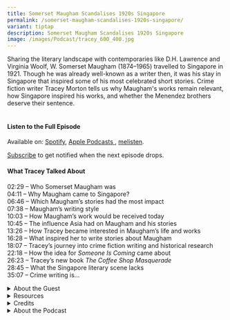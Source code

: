 ```yaml
---
title: Somerset Maugham Scandalises 1920s Singapore
permalink: /somerset-maugham-scandalises-1920s-singapore/
variant: tiptap
description: Somerset Maugham Scandalises 1920s Singapore
image: /images/Podcast/tracey_600_400.jpg
---
```

<p>Sharing the literary landscape with contemporaries like D.H. Lawrence
and Virginia Woolf, W. Somerset Maugham (1874–1965) travelled to Singapore
in 1921. Though he was already well-known as a writer then, it was his
stay in Singapore that inspired some of his most celebrated short stories.
Crime fiction writer&nbsp;Tracey&nbsp;Morton tells us why Maugham's works
remain relevant, how Singapore inspired his works, and whether the Menendez
brothers deserve their sentence.</p>
<h4><br><strong>Listen to the Full Episode</strong></h4>
<p>Available on: <a href="https://open.spotify.com/show/66PYiIthr1KqQhJ82XH4DN" rel="noopener nofollow" target="_blank"><u>Spotify</u></a>,
<a href="https://podcasts.apple.com/us/podcast/biblioasia/id1688142751" rel="noopener nofollow" target="_blank"><u>Apple Podcasts</u>
</a>, <a href="https://www.melisten.sg/podcast/playlist/BiblioAsia+-2115156" rel="noopener nofollow" target="_blank"><u>melisten</u></a>.</p>
<p><a href="https://open.spotify.com/show/66PYiIthr1KqQhJ82XH4DN" rel="noopener noreferrer nofollow" target="_blank"><u>Subscribe</u></a> to
get notified when the next episode drops.</p>
<p></p>
<h4><strong>What Tracey Talked About</strong></h4>
<p>02:29 – Who Somerset Maugham was
<br>04:11 – Why Maugham came to Singapore?
<br>06:46 – Which Maugham’s stories had the most impact
<br>07:38 – Maugham’s writing style
<br>10:03 – How Maugham’s work would be received today
<br>10:45 – The influence Asia had on Maugham and his stories
<br>13:26 – How Tracey became interested in Maugham’s life and works
<br>16:28 – What inspired her to write stories about Maugham
<br>18:07 – Tracey’s journey into crime fiction writing and historical research
<br>22:18 – How the idea for <em>Someone Is Coming</em> came about
<br>26:23 – Tracey’s new book <em>The Coffee Shop Masquerade</em>
<br>28:45 – What the Singapore literary scene lacks
<br>35:07 – Crime writing is…</p>
<p></p>
<div data-type="detailGroup" class="isomer-accordion isomer-accordion-white">
<details class="isomer-details">
<summary>About the Guest</summary>
<div data-type="detailsContent" class="isomer-details-content">
<p>Tracey A. Morton&nbsp;is a Singapore-based Irish/Australian writer and
a Cambridge graduate. She is co-host of the podcast,&nbsp;<em>The Asian Bookshelf</em>,
and author of the upcoming novel,&nbsp;<em>The Coffee Shop Masquerade</em>.
In 2020, she was shortlisted for the Bridport Prize for her short work,
“Faded Ink”, and the Virginia Prize for Fiction for&nbsp;<em>The Queen, The Soldier and The Girl</em>.
Her novel,&nbsp;<em>Someone Is Coming</em>, based on plantation murders
in Malaya in the 1900s, was published by Monsoon Books in 2022 and has
been optioned for television.</p>
</div>
</details>
<details class="isomer-details">
<summary>Resources</summary>
<div data-type="detailsContent" class="isomer-details-content">
<p></p>
<p>T.A. Morton, "<a href="https://biblioasia.nlb.gov.sg/vol-20/issue-4/jan-mar-2025/william-somerset-maugham-secrets/" rel="noopener nofollow" target="_blank">W. Somerset Maugham: Secrets from the Outstations</a>," <em>BiblioAsia </em>20,
no. 4 (January–March 2025).</p>
<p></p>
<p>W. Somerset Maugham, <em><a href="https://eservice.nlb.gov.sg/redir/itemdetails?bid=203553635" rel="noopener nofollow" target="_blank">The Razor's Edge</a></em> (Vintage
International, 2011; first published 1944 by Doubleday, Doran &amp; Co.,
Inc.).</p>
</div>
</details>
<details class="isomer-details">
<summary>Credits</summary>
<div data-type="detailsContent" class="isomer-details-content">
<p>This episode of BiblioAsia+ was hosted by Jimmy Yap and produced by Soh
Gek Han. Sound engineering was done by Doppler Soundlab. The background
music "Di Tanjong Katong" was composed by Osman Ahmad and performed by&nbsp;
<a href="https://www.youtube.com/watch?v=uA2v7ka5TAI" rel="noopener noreferrer nofollow" target="_blank">Chords Haven</a>. Special thanks to Tracey for coming on the show.</p>
</div>
</details>
<details class="isomer-details">
<summary>About the Podcast</summary>
<div data-type="detailsContent" class="isomer-details-content">
<p>BiblioAsia+ is a podcast about Singapore history by the National Library
of Singapore.</p>
</div>
</details>
</div>
<p></p>